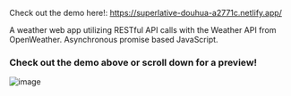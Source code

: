 Check out the demo here!: https://superlative-douhua-a2771c.netlify.app/

A weather web app utilizing RESTful API calls with the Weather API from OpenWeather. Asynchronous promise based JavaScript.

### Check out the demo above or scroll down for a preview!
![image](https://github.com/DragunovVelimirovic/Weather/assets/59807104/f1aae6f9-9c73-4a27-9338-96aa914615ee)

